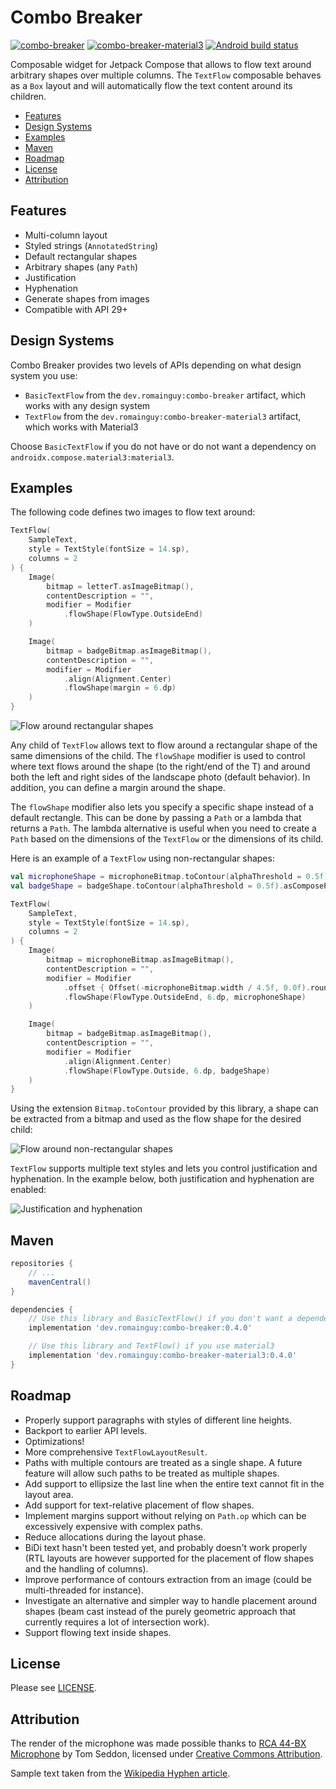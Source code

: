 # Combo Breaker

[![combo-breaker](https://maven-badges-generator.herokuapp.com/maven-central/dev.romainguy/combo-breaker/badge.svg?subject=combo-breaker)](https://maven-badges-generator.herokuapp.com/maven-central/dev.romainguy/combo-breaker)
[![combo-breaker-material3](https://maven-badges-generator.herokuapp.com/maven-central/dev.romainguy/combo-breaker-material3/badge.svg?subject=combo-breaker-material3)](https://maven-badges-generator.herokuapp.com/maven-central/dev.romainguy/combo-breaker-material3)
[![Android build status](https://github.com/romainguy/combo-breaker/workflows/Android/badge.svg)](https://github.com/romainguy/combo-breaker/actions?query=workflow%3AAndroid)

Composable widget for Jetpack Compose that allows to flow text around arbitrary shapes over
multiple columns. The `TextFlow` composable behaves as a `Box` layout and will automatically
flow the text content around its children.

* [Features](#features)
* [Design Systems](#design-systems)
* [Examples](#examples)
* [Maven](#maven)
* [Roadmap](#roadmap)
* [License](#license)
* [Attribution](#attribution)

## Features

- Multi-column layout
- Styled strings (`AnnotatedString`)
- Default rectangular shapes
- Arbitrary shapes (any `Path`)
- Justification
- Hyphenation
- Generate shapes from images
- Compatible with API 29+

## Design Systems

Combo Breaker provides two levels of APIs depending on what design system you use:

- `BasicTextFlow` from the `dev.romainguy:combo-breaker` artifact, which works with any design system
- `TextFlow` from the `dev.romainguy:combo-breaker-material3` artifact, which works with Material3

Choose `BasicTextFlow` if you do not have or do not want a dependency on
`androidx.compose.material3:material3`.

## Examples

The following code defines two images to flow text around:

```kotlin
TextFlow(
    SampleText,
    style = TextStyle(fontSize = 14.sp),
    columns = 2
) {
    Image(
        bitmap = letterT.asImageBitmap(),
        contentDescription = "",
        modifier = Modifier
            .flowShape(FlowType.OutsideEnd)
    )

    Image(
        bitmap = badgeBitmap.asImageBitmap(),
        contentDescription = "",
        modifier = Modifier
            .align(Alignment.Center)
            .flowShape(margin = 6.dp)
    )
}
```

![Flow around rectangular shapes](art/screenshot_default_shapes.png)

Any child of `TextFlow` allows text to flow around a rectangular shape of the same dimensions of the
child. The `flowShape` modifier is used to control where text flows around the shape (to the
right/end of the T) and around both the left and right sides of the landscape photo (default
behavior). In addition, you can define a margin around the shape.

The `flowShape` modifier also lets you specify a specific shape instead of a default rectangle.
This can be done by passing a `Path` or a lambda that returns a `Path`. The lambda alternative
is useful when you need to create a `Path` based on the dimensions of the `TextFlow` or the
dimensions of its child.

Here is an example of a `TextFlow` using non-rectangular shapes:

```kotlin
val microphoneShape = microphoneBitmap.toContour(alphaThreshold = 0.5f).asComposePath()
val badgeShape = badgeShape.toContour(alphaThreshold = 0.5f).asComposePath()

TextFlow(
    SampleText,
    style = TextStyle(fontSize = 14.sp),
    columns = 2
) {
    Image(
        bitmap = microphoneBitmap.asImageBitmap(),
        contentDescription = "",
        modifier = Modifier
            .offset { Offset(-microphoneBitmap.width / 4.5f, 0.0f).round() }
            .flowShape(FlowType.OutsideEnd, 6.dp, microphoneShape)
    )

    Image(
        bitmap = badgeBitmap.asImageBitmap(),
        contentDescription = "",
        modifier = Modifier
            .align(Alignment.Center)
            .flowShape(FlowType.Outside, 6.dp, badgeShape)
    )
}
```

Using the extension `Bitmap.toContour` provided by this library, a shape can be extracted from a
bitmap and used as the flow shape for the desired child:

![Flow around non-rectangular shapes](art/screenshot_arbitrary_shapes.png)

`TextFlow` supports multiple text styles and lets you control justification and hyphenation. In
the example below, both justification and hyphenation are enabled:

![Justification and hyphenation](art/screenshot_styles_and_justification.png)

## Maven

```gradle
repositories {
    // ...
    mavenCentral()
}

dependencies {
    // Use this library and BasicTextFlow() if you don't want a dependency on material3
    implementation 'dev.romainguy:combo-breaker:0.4.0'

    // Use this library and TextFlow() if you use material3
    implementation 'dev.romainguy:combo-breaker-material3:0.4.0'
}
```

## Roadmap

- Properly support paragraphs with styles of different line heights.
- Backport to earlier API levels.
- Optimizations!
- More comprehensive `TextFlowLayoutResult`.
- Paths with multiple contours are treated as a single shape. A future feature will allow such
  paths to be treated as multiple shapes.
- Add support to ellipsize the last line when the entire text cannot fit in the layout area.
- Add support for text-relative placement of flow shapes.
- Implement margins support without relying on `Path.op` which can be excessively expensive with
  complex paths.
- Reduce allocations during the layout phase.
- BiDi text hasn't been tested yet, and probably doesn't work properly (RTL layouts are however
  supported for the placement of flow shapes and the handling of columns).
- Improve performance of contours extraction from an image (could be multi-threaded for instance).
- Investigate an alternative and simpler way to handle placement around shapes (beam cast instead 
  of the purely geometric approach that currently requires a lot of intersection work).
- Support flowing text inside shapes.

## License

Please see [LICENSE](./LICENSE).

## Attribution

The render of the microphone was made possible thanks to
[RCA 44-BX Microphone](https://skfb.ly/6AKHx) by Tom Seddon, licensed under
[Creative Commons Attribution](http://creativecommons.org/licenses/by/4.0/).

Sample text taken from the [Wikipedia Hyphen article](https://en.wikipedia.org/wiki/Hyphen).
